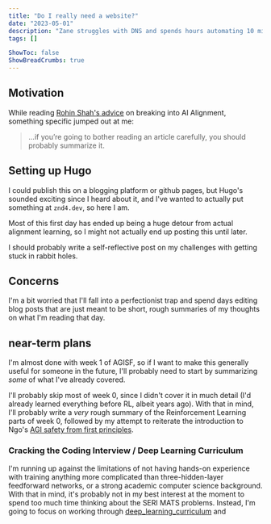 ```yaml
---
title: "Do I really need a website?"
date: "2023-05-01"
description: "Zane struggles with DNS and spends hours automating 10 minutes worth of work."
tags: []

ShowToc: false
ShowBreadCrumbs: true
---
```


## Motivation

While reading [Rohin Shah's advice](https://rohinshah.com/faq-career-advice-for-ai-alignment-researchers/) on breaking into AI Alignment, something specific jumped out at me:

> ...if you’re going to bother reading an article carefully, you should probably summarize it.

## Setting up Hugo

I could publish this on a blogging platform or github pages, but Hugo's sounded exciting since I heard about it, and I've wanted to actually put something at `znd4.dev`, so here I am.

Most of this first day has ended up being a huge detour from actual alignment learning, so I might not actually end up posting this until later.

I should probably write a self-reflective post on my challenges with getting stuck in rabbit holes.

## Concerns

I'm a bit worried that I'll fall into a perfectionist trap and spend days editing blog posts that are just meant to be short, rough summaries of my thoughts on what I'm reading that day.

## near-term plans

I'm almost done with week 1 of AGISF, so if I want to make this generally useful for someone in the future, I'll probably need to start by summarizing _some_ of what I've already covered.

I'll probably skip most of week 0, since I didn't cover it in much detail (I'd already learned everything before RL, albeit years ago). With that in mind, I'll probably write a _very_ rough summary of the Reinforcement Learning parts of week 0, followed by my attempt to reiterate the introduction to Ngo's [AGI safety from first principles](https://www.alignmentforum.org/s/mzgtmmTKKn5MuCzFJ/p/8xRSjC76HasLnMGSf).

### Cracking the Coding Interview / Deep Learning Curriculum

I'm running up against the limitations of not having hands-on experience with training anything more complicated than three-hidden-layer feedforward networks, or a strong academic computer science background. With that in mind, it's probably not in my best interest at the moment to spend too much time thinking about the SERI MATS problems. Instead, I'm going to focus on working through [deep_learning_curriculum](https://github.com/jacobhilton/deep_learning_curriculum/) and

